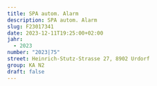 ```yaml
---
title: SPA autom. Alarm
description: SPA autom. Alarm
slug: F23017341
date: 2023-12-11T19:25:00+02:00
jahr:
  - 2023
number: "2023|75"
street: Heinrich-Stutz-Strasse 27, 8902 Urdorf
group: KA N2
draft: false
---
```

